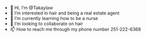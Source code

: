 - 👋 Hi, I’m @Takaylaw
- 👀 I’m interested in hair and being a real estate agent
- 🌱 I’m currently learning how to be a nurse
- 💞️ I’m looking to collaborate on hair
- 📫 How to reach me through my phone number 
251-222-6368 
<!---
Takaylaw/Takaylaw is a ✨ special ✨ repository because its `README.md` (this file) appears on your GitHub profile.
You can click the Preview link to take a look at your changes.
--->
